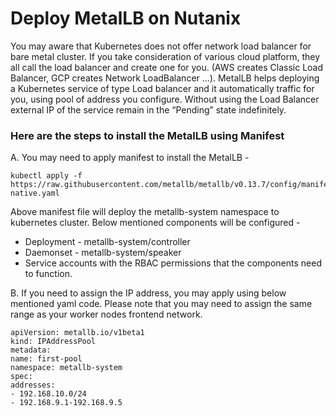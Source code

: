 # Deploy MetalLB on Nutanix

You may aware that Kubernetes does not offer network load balancer for bare metal cluster. If you take consideration of various cloud platform, they all call the load balancer and create one for you. (AWS creates Classic Load Balancer, GCP creates Network LoadBalancer …). MetalLB helps deploying a Kubernetes service of type Load balancer and it automatically traffic for you, using pool of address you configure. Without using the Load Balancer external IP of the service remain in the “Pending” state indefinitely.

### Here are the steps to install the MetalLB using Manifest

A.	You may need to apply manifest to install the MetalLB -
    
    kubectl apply -f https://raw.githubusercontent.com/metallb/metallb/v0.13.7/config/manifests/metallb-native.yaml

Above manifest file will deploy the metallb-system namespace to kubernetes cluster. Below mentioned components will be configured -

-	Deployment - metallb-system/controller
-	Daemonset -  metallb-system/speaker 
-	Service accounts with the RBAC permissions that the components need to function.

B.	If you need to assign the IP address, you may apply using below mentioned yaml code. Please note that you may need to assign the same range as your worker nodes frontend network.

    apiVersion: metallb.io/v1beta1
    kind: IPAddressPool
    metadata:
    name: first-pool
    namespace: metallb-system
    spec:
    addresses:
    - 192.168.10.0/24
    - 192.168.9.1-192.168.9.5
